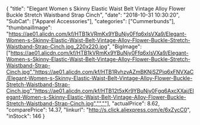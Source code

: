 {
	"title": "Elegant Women s Skinny Elastic Waist Belt Vintage Alloy Flower Buckle Stretch Waistband Strap Cinch",
	"date": "2018-10-31 10:30:20",
	"SubCat": ["Apparel Accessories"],
	"categories": ["Cummerbunds"],
	"thumbnailImage": "https://ae01.alicdn.com/kf/HTB1kVRmKx9YBuNjy0Ffq6xIsVXa9/Elegant-Women-s-Skinny-Elastic-Waist-Belt-Vintage-Alloy-Flower-Buckle-Stretch-Waistband-Strap-Cinch.jpg_220x220.jpg",
	"BigImage": ["https://ae01.alicdn.com/kf/HTB1kVRmKx9YBuNjy0Ffq6xIsVXa9/Elegant-Women-s-Skinny-Elastic-Waist-Belt-Vintage-Alloy-Flower-Buckle-Stretch-Waistband-Strap-Cinch.jpg","https://ae01.alicdn.com/kf/HTB1RvhzvAZmBKNjSZPiq6xFNVXaC/Elegant-Women-s-Skinny-Elastic-Waist-Belt-Vintage-Alloy-Flower-Buckle-Stretch-Waistband-Strap-Cinch.jpg","https://ae01.alicdn.com/kf/HTB12t5xKr9YBuNjy0Fgq6AxcXXaj/Elegant-Women-s-Skinny-Elastic-Waist-Belt-Vintage-Alloy-Flower-Buckle-Stretch-Waistband-Strap-Cinch.jpg","",""],
	"actualPrice": 8.62,
	"comparePrice": 14.37,
	"linkurl": "http://s.click.aliexpress.com/e/6xZycC0",
	"inStock": 146
}

